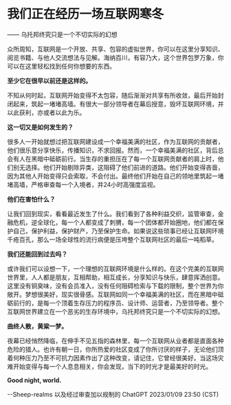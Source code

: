 # 我们正在经历一场互联网寒冬

—— 乌托邦终究只是一个不切实际的幻想

众所周知，互联网是一个开放、共享、包容的虚拟世界，你可以在这里分享知识、阅览书籍、与他人交流想法与见解。海纳百川，有容乃大，这个世界包罗万象，你可以在这里轻松找到任何你想要的东西。

**至少它在很早以前还是这样的。**

不知从何时起，互联网开始变得不太包容，随后渐渐对共享有所收敛，最后开始封闭起来，筑起一堵堵高墙。有很大一部分领导者在幕后授意，毁坏互联网环境，并以此获利，亦或者以此为乐。

**这一切又是如何发生的？**

很多人一开始就想过把互联网建设成一个幸福美满的社区，作为互联网的贡献者，他们很乐意分享快乐，传播知识，不求回报。然而，一个幸福美满的社区，背后总会有人在黑暗中砥砺前行。当生存的重担压在了每一个互联网贡献者的肩上时，他们别无选择。他们开始剔除异类，这阻碍了他们前进的道路。他们开始变得吝啬，因为其他人开始变得只会索取，不会付出。最终他们开始在自己的领地里筑起一堵堵高墙，严格审查每一个入境者，并24小时高强度监视。

**他们在害怕什么？**

让我们回到现实，看看最近发生了什么。我们看到了各种利益交织，监管审查，金融危机，逆全球化，每一个人都变成了刺猬，每一个团体都开始圈地，他们都在保护自己，保护利益，保护财产，乃至保护生命。如果说这些琐事已经让互联网环境千疮百孔，那么一场全球性的流行病便是压垮整个互联网社区的最后一吨稻草。

**我们还能回到过去吗？**

或许我们可以设想一下，一个理想的互联网环境是什么样的。在这个完美的互联网世界里，人人都是朋友，互相帮助，相互成长，分享知识与快乐，肆意挥洒创意。这里没有铜臭味，没有会员准入，没有任何阻碍检索与下载的限制，整个世界为你敞开。梦想很美好，现实很骨感。互联网如同一个幸福美满的社区，而在黑暗中砥砺前行的，是每一个顶着生存压力的程序员、设计师、运营者，乃至领导者。整个互联网世界建立在一个恶劣的生存环境中，乌托邦终究只是一个不切实际的幻想。

**曲终人散，黄粱一梦。**

夜幕已经悄然降临，在伸手不见五指的森林里，每一个互联网从业者都是直面各种危险的猎人。也许有朝一日，你所热爱的社区变成了你所讨厌的样子，无论他们顶着何种压力乃至不可抗力因素作出了这种改变，请记住，它曾经很美好。当这场灾难开始变得与每一个人息息相关，你会发现，当下的时光才是最美好的时光。

**Good night, world.**

--Sheep-realms 以及经过审查加以规制的 ChatGPT 2023/01/09 23:50 (CST)
